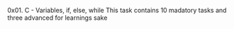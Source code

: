 0x01. C - Variables, if, else, while
This task contains 10 madatory tasks and three advanced for  learnings sake
